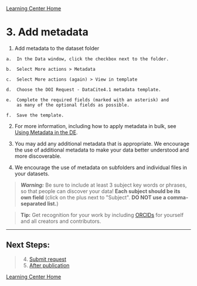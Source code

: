 [Learning Center Home](http://learning.cyverse.org/)

# 3. Add metadata

1.   Add metadata to the dataset folder

    a.  In the Data window, click the checkbox next to the folder.
    
    b.  Select More actions > Metadata
    
    c.  Select More actions (again) > View in template
    
    d.  Choose the DOI Request - DataCite4.1 metadata template.
    
    e.  Complete the required fields (marked with an asterisk) and
        as many of the optional fields as possible.
    
    f.  Save the template.

2.  For more information, including how to apply metadata in bulk, see [Using Metadata in the DE](https://cyverse.atlassian.net/wiki/spaces/DEmanual/overview).

3.  You may add any additional metadata that is appropriate. We
    encourage the use of additional metadata to make your data better
    understood and more discoverable.

4.  We encourage the use of metadata on subfolders and individual files
    in your datasets.


> **_Warning:_** Be sure to include at least 3 subject key words or phrases, so that people can discover your data! **Each subject should be its own field** (click on the plus next to "Subject". **DO NOT use a comma-separated list.**)

> **Tip:** Get recognition for your work by including [ORCIDs](https://orcid.org/) for yourself and all creators and contributors.

------------------------------------------------------------------------

## Next Steps:

> 4.  [Submit request](submit.html)
> 5.  [After publication](after.html)

[Learning Center Home](http://learning.cyverse.org/)